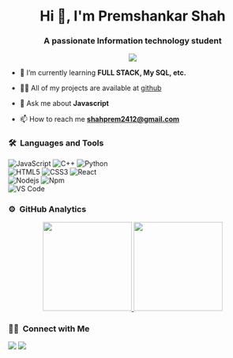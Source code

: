 <h1 align="center">Hi 👋, I'm Premshankar Shah</h1>
<h3 align="center">A passionate Information technology student</h3>
	
<p align="center">
  <img src="https://komarev.com/ghpvc/?username=Prem2412&color=blueviolet&style=flat">
</p>

- 🌱 I’m currently learning **FULL STACK, My SQL, etc.**

- 👨‍💻 All of my projects are available at [github](https://github.com/Prem2412?tab=repositories)

- 💬 Ask me about **Javascript**

- 📫 How to reach me **shahprem2412@gmail.com**


	
### 🛠 &nbsp;Languages and Tools

![JavaScript](https://img.shields.io/badge/-JavaScript-%23F7DF1C?style=for-the-badge&logo=javascript&logoColor=000000&labelColor=%23F7DF1C&color=%23FFCE5A)
![C++](https://img.shields.io/badge/C%2B%2B-00599C?style=for-the-badge&logo=c%2B%2B&logoColor=white)
![Python](http://img.shields.io/badge/-Python-3776AB?style=for-the-badge&logo=python&logoColor=ffffff)
<br>
![HTML5](https://img.shields.io/badge/-HTML5-%23E44D27?style=for-the-badge&logo=html5&logoColor=ffffff)
![CSS3](https://img.shields.io/badge/-CSS3-%231572B6?style=for-the-badge&logo=css3)
![React](https://img.shields.io/badge/-React-61DAFB?style=for-the-badge&logo=react&logoColor=ffffff)
<br>
![Nodejs](https://img.shields.io/badge/-Nodejs-339933?style=for-the-badge&logo=Node.js&logoColor=ffffff)
![Npm](https://img.shields.io/badge/-npm-CB3837?style=for-the-badge&logo=npm)
<br>
![VS Code](http://img.shields.io/badge/-VS%20Code-007ACC?style=for-the-badge&logo=visual-studio-code&logoColor=ffffff)
<br/>

### ⚙️ &nbsp;GitHub Analytics

<p align="center">
<a href="https://github.com/Prem2412">
  <img height="180em" src="https://github-readme-stats-eight-theta.vercel.app/api?username=Prem2412&show_icons=true&theme=algolia&include_all_commits=true&count_private=true"/>
  <img height="180em" src="https://github-readme-stats-eight-theta.vercel.app/api/top-langs/?username=Prem2412&layout=compact&langs_count=8&theme=algolia"/>
</a>
</p>

### 🤝🏻 &nbsp;Connect with Me

<p>
<!-- <a href="https://www.Prem2412.com"><img src="https://img.shields.io/badge/-adityavsingh.com-3423A6?style=for-the-badge&logo=Google-Chrome&logoColor=white"/></a> -->
<!-- <a href="https://linkedin.com/in/Prem2412"><img src="https://img.shields.io/badge/-Prem2412-0077B5?style=flat&logo=Linkedin&logoColor=white"/></a> -->
<a href="mailto:shahprem2412@gmail.com"><img src="https://img.shields.io/badge/-shahprem2412@gmail.com-D14836?style=flat&logo=Gmail&logoColor=white"/></a>
<a href="https://twitter.com/Shahprem99"><img src="https://img.shields.io/badge/-@Prem2412-1877F2?style=flat&logo=Twitter&logoColor=white"/></a>
</p>
<!-- <p align="center"><img align="center" src="https://github-readme-streak-stats.herokuapp.com/?user=Prem2412&" alt="Prem2412" /></p> -->
